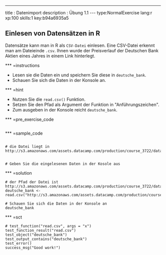 ---
title       : Datenimport
description : Übung 1.1
--- type:NormalExercise lang:r xp:100 skills:1 key:b94a6935a5
## Einlesen von Datensätzen in R

Datensätze kann man in R als `CSV-Datei` einlesen. Eine CSV-Datei erkennt man am Dateieinde `.csv`.
Ihnen wurde der Preisverlauf der Deutschen Bank Aktien eines Jahres in einem Link hinterlegt.


*** =instructions

- Lesen sie die Daten ein und speichern Sie diese in `deutsche_bank`.
- Schauen Sie sich die Daten in der Konsole an.

*** =hint
- Nutzen Sie die `read.csv()` Funktion.
- Setzen Sie den Pfad als Argument der Funktion in "Anführungszeichen".
- Zum ausgeben in der Konsole reicht `deutsche_bank`.

*** =pre_exercise_code
```{r}
```

*** =sample_code
```{r}

# die Datei liegt in http://s3.amazonaws.com/assets.datacamp.com/production/course_3722/datasets/table.csv


# Geben Sie die eingelesenen Daten in der Kosole aus

```

*** =solution
```{r}
# der Pfad der Datei ist http://s3.amazonaws.com/assets.datacamp.com/production/course_3722/datasets/table.csv
deutsche_bank <- read.csv("http://s3.amazonaws.com/assets.datacamp.com/production/course_3722/datasets/table.csv")

# Schauen Sie sich die Daten in der Konsole an
deutsche_bank

```

*** =sct
```{r}
# test_function("read.csv", args = "x")
test_function_result("read.csv")
test_object("deutsche_bank")
test_output_contains("deutsche_bank")
test_error()
success_msg("Good work!")

```

